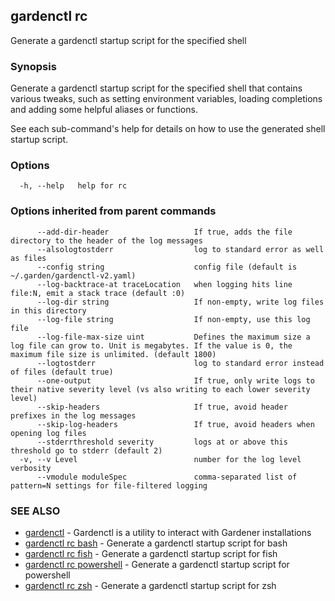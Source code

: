 ## gardenctl rc

Generate a gardenctl startup script for the specified shell

### Synopsis

Generate a gardenctl startup script for the specified shell that contains various tweaks,
such as setting environment variables, loading completions and adding some helpful aliases or functions.

See each sub-command's help for details on how to use the generated shell startup script.


### Options

```
  -h, --help   help for rc
```

### Options inherited from parent commands

```
      --add-dir-header                   If true, adds the file directory to the header of the log messages
      --alsologtostderr                  log to standard error as well as files
      --config string                    config file (default is ~/.garden/gardenctl-v2.yaml)
      --log-backtrace-at traceLocation   when logging hits line file:N, emit a stack trace (default :0)
      --log-dir string                   If non-empty, write log files in this directory
      --log-file string                  If non-empty, use this log file
      --log-file-max-size uint           Defines the maximum size a log file can grow to. Unit is megabytes. If the value is 0, the maximum file size is unlimited. (default 1800)
      --logtostderr                      log to standard error instead of files (default true)
      --one-output                       If true, only write logs to their native severity level (vs also writing to each lower severity level)
      --skip-headers                     If true, avoid header prefixes in the log messages
      --skip-log-headers                 If true, avoid headers when opening log files
      --stderrthreshold severity         logs at or above this threshold go to stderr (default 2)
  -v, --v Level                          number for the log level verbosity
      --vmodule moduleSpec               comma-separated list of pattern=N settings for file-filtered logging
```

### SEE ALSO

* [gardenctl](gardenctl.md)	 - Gardenctl is a utility to interact with Gardener installations
* [gardenctl rc bash](gardenctl_rc_bash.md)	 - Generate a gardenctl startup script for bash
* [gardenctl rc fish](gardenctl_rc_fish.md)	 - Generate a gardenctl startup script for fish
* [gardenctl rc powershell](gardenctl_rc_powershell.md)	 - Generate a gardenctl startup script for powershell
* [gardenctl rc zsh](gardenctl_rc_zsh.md)	 - Generate a gardenctl startup script for zsh

